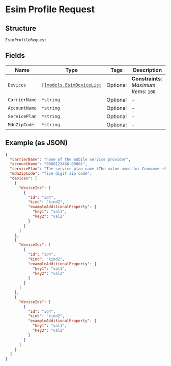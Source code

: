 
# Esim Profile Request

## Structure

`EsimProfileRequest`

## Fields

| Name | Type | Tags | Description |
|  --- | --- | --- | --- |
| `Devices` | [`[]models.EsimDeviceList`](../../doc/models/esim-device-list.md) | Optional | **Constraints**: *Maximum Items*: `100` |
| `CarrierName` | `*string` | Optional | - |
| `AccountName` | `*string` | Optional | - |
| `ServicePlan` | `*string` | Optional | - |
| `MdnZipCode` | `*string` | Optional | - |

## Example (as JSON)

```json
{
  "carrierName": "name of the mobile service provider",
  "accountName": "0000123456-00001",
  "servicePlan": "The service plan name (The value used for Consumer eSIM for Enterprise will be HybridESim)",
  "mdnZipCode": "five digit zip code",
  "devices": [
    {
      "deviceIds": [
        {
          "id": "id4",
          "kind": "kind2",
          "exampleAdditionalProperty": {
            "key1": "val1",
            "key2": "val2"
          }
        }
      ]
    },
    {
      "deviceIds": [
        {
          "id": "id4",
          "kind": "kind2",
          "exampleAdditionalProperty": {
            "key1": "val1",
            "key2": "val2"
          }
        }
      ]
    },
    {
      "deviceIds": [
        {
          "id": "id4",
          "kind": "kind2",
          "exampleAdditionalProperty": {
            "key1": "val1",
            "key2": "val2"
          }
        }
      ]
    }
  ]
}
```


